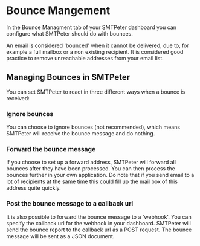 # Bounce Mangement

In the Bounce Managment tab of your SMTPeter dashboard
you can configure what SMTPeter should do with bounces. 

An email is considered 'bounced' when it cannot be delivered, due 
to, for example a full mailbox or a non existing recipient. It 
is considered good practice to remove unreachable addresses from 
your email list. 

## Managing Bounces in SMTPeter

You can set SMTPeter to react in three different ways when a bounce 
is received:

### Ignore bounces

You can choose to ignore bounces (not recommended), 
which means SMTPeter will receive the bounce message and do nothing.

### Forward the bounce message

If you choose to set up a forward address, SMTPeter will forward all bounces after they have been 
processed. You can then process the bounces further in your own application. Do note that if you 
send email to a lot of recipients at the same time this could fill up the mail box of this address 
quite quickly. 

### Post the bounce message to a callback url

It is also possible to forward the bounce message to a 'webhook'. You can specify the 
callback url for the webhook in your dashboard. SMTPeter will send the bounce report to 
the callback url as a POST request. The bounce message will be sent as a JSON document. 
